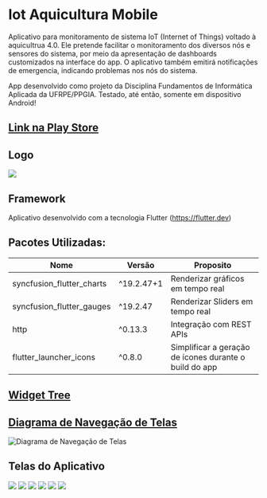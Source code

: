 # Iot Aquicultura Mobile

Aplicativo para monitoramento de sistema IoT (Internet of Things) voltado à aquicultrua 4.0. Ele pretende facilitar o monitoramento dos diversos nós e sensores do sistema, por meio da apresentação de dashboards customizados na interface do app. O aplicativo também emitirá notificações de emergencia, indicando problemas nos nós do sistema.

App desenvolvido como projeto da Disciplina Fundamentos de Informática Aplicada da UFRPE/PPGIA.
Testado, até então, somente em dispositivo Android!

## [Link na Play Store](https://play.google.com/store/apps/details?id=com.fabioafreitas.iotaquicultura)

## Logo

![](./assets/logo/app_logo.png)

## Framework
Aplicativo desenvolvido com a tecnologia Flutter (https://flutter.dev)

## Pacotes Utilizadas:

|Nome|Versão|Proposito|
|--|--|--|
|syncfusion_flutter_charts|^19.2.47+1|Renderizar gráficos em tempo real|
|syncfusion_flutter_gauges|^19.2.47|Renderizar Sliders em tempo real|
|http|^0.13.3|Integração com REST APIs|
|flutter_launcher_icons|^0.8.0|Simplificar a geração de ícones durante o build do app|

## [Widget Tree](./docs/widget_tree.pdf)

## [Diagrama de Navegação de Telas](./docs/diagrama_navegacao_telas.png)

![Diagrama de Navegação de Telas](./docs/diagrama_navegacao_telas.png)

## Telas do Aplicativo

![](./docs/telas/cadastro.jpeg)
![](./docs/telas/configuracoes.jpeg)
![](./docs/telas/dashboard.jpeg)
![](./docs/telas/login.jpeg)
![](./docs/telas/sensores.jpeg)
![](./docs/telas/tanques.jpeg)
